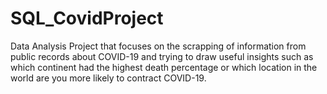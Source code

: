 # SQL_CovidProject

Data Analysis Project that focuses on the scrapping of information from public records about COVID-19 and trying to draw
useful insights such as which continent had the highest death percentage or which location in the world are you more likely 
to contract COVID-19.  
